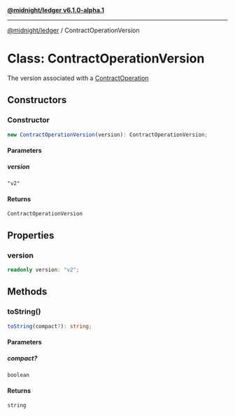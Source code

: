 [**@midnight/ledger v6.1.0-alpha.1**](../README.md)

***

[@midnight/ledger](../globals.md) / ContractOperationVersion

# Class: ContractOperationVersion

The version associated with a [ContractOperation](ContractOperation.md)

## Constructors

### Constructor

```ts
new ContractOperationVersion(version): ContractOperationVersion;
```

#### Parameters

##### version

`"v2"`

#### Returns

`ContractOperationVersion`

## Properties

### version

```ts
readonly version: "v2";
```

## Methods

### toString()

```ts
toString(compact?): string;
```

#### Parameters

##### compact?

`boolean`

#### Returns

`string`
